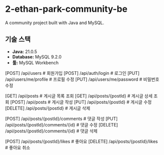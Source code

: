 # 2-ethan-park-community-be

A community project built with Java and MySQL.

## 기술 스택

- **Java:** 21.0.5
- **Database:** MySQL 9.2.0
- **툴:** MySQL Workbench

[POST]   /api/users                          # 회원가입
[POST]   /api/auth/login                     # 로그인
[PUT]    /api/users/me/profile               # 프로필 수정
[PUT]    /api/users/me/password              # 비밀번호 수정

[GET]    /api/posts                          # 게시글 목록 조회
[GET]    /api/posts/{postId}                 # 게시글 상세 조회
[POST]   /api/posts                          # 게시글 작성
[PUT]    /api/posts/{postId}                 # 게시글 수정
[DELETE] /api/posts/{postId}                 # 게시글 삭제

[POST]   /api/posts/{postId}/comments        # 댓글 작성
[PUT]    /api/posts/{postId}/comments/{id}   # 댓글 수정
[DELETE] /api/posts/{postId}/comments/{id}   # 댓글 삭제

[POST]   /api/posts/{postId}/likes           # 좋아요
[DELETE] /api/posts/{postId}/likes           # 좋아요 취소